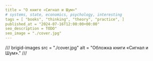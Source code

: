 ```yaml
---
title = "О книге «Сигнал и Шум»"
# systems, state, economics, psychology, interesting
tags = [ "books", "thinking", "theory", "practice", ]
published_at = "2024-07-16T12:00:00+00:00"
seo_description = TODO"
seo_image = "./cover.jpg"
---
```


/// brigid-images
src = "./cover.jpg"
alt = "Обложка книги «Сигнал и Шум»."
///

<!-- more -->
